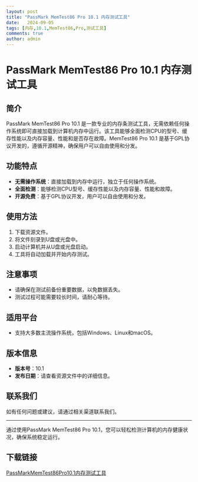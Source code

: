 ```yaml
---
layout: post
title: "PassMark MemTest86 Pro 10.1 内存测试工具"
date:   2024-09-05
tags: [内存,10.1,MemTest86,Pro,测试工具]
comments: true
author: admin
---
```

# PassMark MemTest86 Pro 10.1 内存测试工具

## 简介
PassMark MemTest86 Pro 10.1 是一款专业的内存条测试工具，无需依赖任何操作系统即可直接加载到计算机内存中运行。该工具能够全面检测CPU的型号、缓存性能以及内存容量、性能和是否存在故障。MemTest86 Pro 10.1 是基于GPL协议开发的，遵循开源精神，确保用户可以自由使用和分发。

## 功能特点
- **无需操作系统**：直接加载到内存中运行，独立于任何操作系统。
- **全面检测**：能够检测CPU型号、缓存性能以及内存容量、性能和故障。
- **开源免费**：基于GPL协议开发，用户可以自由使用和分发。

## 使用方法
1. 下载资源文件。
2. 将文件刻录到U盘或光盘中。
3. 启动计算机并从U盘或光盘启动。
4. 工具将自动加载并开始内存测试。

## 注意事项
- 请确保在测试前备份重要数据，以免数据丢失。
- 测试过程可能需要较长时间，请耐心等待。

## 适用平台
- 支持大多数主流操作系统，包括Windows、Linux和macOS。

## 版本信息
- **版本号**：10.1
- **发布日期**：请查看资源文件中的详细信息。

## 联系我们
如有任何问题或建议，请通过相关渠道联系我们。

---

通过使用PassMark MemTest86 Pro 10.1，您可以轻松检测计算机的内存健康状况，确保系统稳定运行。

## 下载链接

[PassMarkMemTest86Pro10.1内存测试工具](https://pan.quark.cn/s/0d8f790af285)